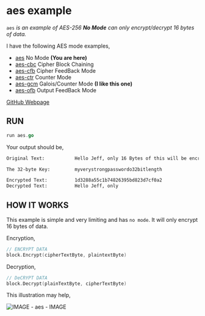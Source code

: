 # aes example

`aes` _is an example of
AES-256 **No Mode**
can only encrypt/decrypt 16 bytes of data._

I have the following AES mode examples,

* [aes](https://github.com/JeffDeCola/my-go-examples/tree/master/encryption-decryption/aes)
  No Mode **(You are here)**
* [aes-cbc](https://github.com/JeffDeCola/my-go-examples/tree/master/encryption-decryption/aes-cbc)
  Cipher Block Chaining
* [aes-cfb](https://github.com/JeffDeCola/my-go-examples/tree/master/encryption-decryption/aes-cfb)
  Cipher FeedBack Mode
* [aes-ctr](https://github.com/JeffDeCola/my-go-examples/tree/master/encryption-decryption/aes-ctr)
  Counter Mode
* [aes-gcm](https://github.com/JeffDeCola/my-go-examples/tree/master/encryption-decryption/aes-gcm)
  Galois/Counter Mode **(I like this one)**
* [aes-ofb](https://github.com/JeffDeCola/my-go-examples/tree/master/encryption-decryption/aes-ofb)
  Output FeedBack Mode

[GitHub Webpage](https://jeffdecola.github.io/my-go-examples/)

## RUN

```go
run aes.go
```

Your output should be,

```txt
Original Text:           Hello Jeff, only 16 Bytes of this will be encrypted.

The 32-byte Key:         myverystrongpasswordo32bitlength

Encrypted Text:          1d3288a55c1b74826395bd823d7cf0a2
Decrypted Text:          Hello Jeff, only
```

## HOW IT WORKS

This example is simple and very limiting and has `no mode`.
It will only encrypt 16 bytes of data.

Encryption,

```go
// ENCRYPT DATA
block.Encrypt(cipherTextByte, plaintextByte)
```

Decryption,

```go
// DeCRYPT DATA
block.Decrypt(plainTextByte, cipherTextByte)
```

This illustration may help,

![IMAGE - aes - IMAGE](../../docs/pics/aes.jpg)
